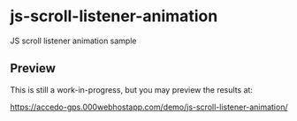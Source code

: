 # js-scroll-listener-animation
 JS scroll listener animation sample

## Preview

This is still a work-in-progress, but you may preview the results at:

https://accedo-gps.000webhostapp.com/demo/js-scroll-listener-animation/
